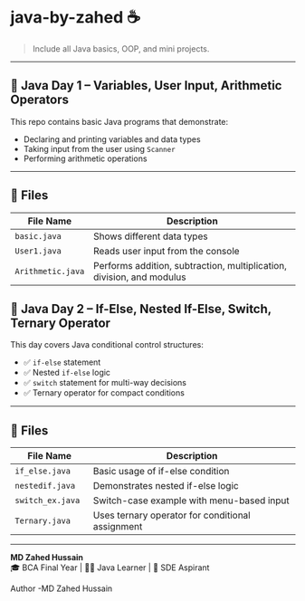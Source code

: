  # java-by-zahed ☕

> Include all Java basics, OOP, and mini projects.

---

## 📅 Java Day 1 – Variables, User Input, Arithmetic Operators

This repo contains basic Java programs that demonstrate:

- Declaring and printing variables and data types
- Taking input from the user using `Scanner`
- Performing arithmetic operations

---

## 📂 Files

| File Name         | Description                                         |
|------------------|-----------------------------------------------------|
| `basic.java`     | Shows different data types                          |
| `User1.java`     | Reads user input from the console                   |
| `Arithmetic.java`| Performs addition, subtraction, multiplication, division, and modulus |


## 📅 Java Day 2 – If-Else, Nested If-Else, Switch, Ternary Operator

This day covers Java conditional control structures:

- ✅ `if-else` statement
- ✅ Nested `if-else` logic
- ✅ `switch` statement for multi-way decisions
- ✅ Ternary operator for compact conditions

---

## 📂 Files

| File Name           | Description                                     |
|--------------------|--------------------------------------------------|
| `if_else.java`     | Basic usage of if-else condition                 |
| `nestedif.java`    | Demonstrates nested if-else logic                |
| `switch_ex.java `  | Switch-case example with menu-based input        |
| `Ternary.java`     | Uses ternary operator for conditional assignment |

---





**MD Zahed Hussain**  
🎓 BCA Final Year | 👨‍💻 Java Learner | 🚀 SDE Aspirant

Author -MD Zahed Hussain
